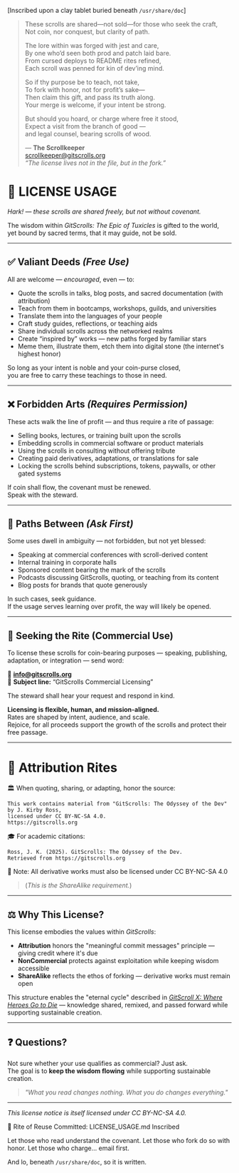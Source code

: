 [Inscribed upon a clay tablet buried beneath `/usr/share/doc`]

> These scrolls are shared—not sold—for those who seek the craft,  
> Not coin, nor conquest, but clarity of path.
>
> The lore within was forged with jest and care,  
> By one who’d seen both prod and patch laid bare.  
> From cursed deploys to README rites refined,  
> Each scroll was penned for kin of dev’ing mind.
>
> So if thy purpose be to teach, not take,  
> To fork with honor, not for profit’s sake—  
> Then claim this gift, and pass its truth along.  
> Your merge is welcome, if your intent be strong.
>
> But should you hoard, or charge where free it stood,  
> Expect a visit from the branch of good —  
> and legal counsel, bearing scrolls of wood.
>
> — **The Scrollkeeper**  
> <scrollkeeper@gitscrolls.org>  
> *“The license lives not in the file, but in the fork.”*

# 📜 LICENSE USAGE

*Hark!* — *these scrolls are shared freely, but not without covenant.*

The wisdom within *GitScrolls: The Epic of Tuxicles* is gifted to the world,  
yet bound by sacred terms, that it may guide, not be sold.

---

## ✅ Valiant Deeds *(Free Use)*

All are welcome — *encouraged*, even — to:

- Quote the scrolls in talks, blog posts, and sacred documentation (with attribution)
- Teach from them in bootcamps, workshops, guilds, and universities
- Translate them into the languages of your people
- Craft study guides, reflections, or teaching aids
- Share individual scrolls across the networked realms
- Create “inspired by” works — new paths forged by familiar stars
- Meme them, illustrate them, etch them into digital stone (the internet's highest honor)

So long as your intent is noble and your coin-purse closed,  
you are free to carry these teachings to those in need.

---

## ❌ Forbidden Arts *(Requires Permission)*

These acts walk the line of profit — and thus require a rite of passage:

- Selling books, lectures, or training built upon the scrolls
- Embedding scrolls in commercial software or product materials
- Using the scrolls in consulting without offering tribute
- Creating paid derivatives, adaptations, or translations for sale
- Locking the scrolls behind subscriptions, tokens, paywalls, or other gated systems

If coin shall flow, the covenant must be renewed.  
Speak with the steward.

---

## 🤔 Paths Between *(Ask First)*

Some uses dwell in ambiguity — not forbidden, but not yet blessed:

- Speaking at commercial conferences with scroll-derived content
- Internal training in corporate halls
- Sponsored content bearing the mark of the scrolls
- Podcasts discussing GitScrolls, quoting, or teaching from its content
- Blog posts for brands that quote generously

In such cases, seek guidance.  
If the usage serves learning over profit, the way will likely be opened.

---

## 💼 Seeking the Rite (Commercial Use)

To license these scrolls for coin-bearing purposes — speaking, publishing, adaptation, or integration — send word:

📧 **<info@gitscrolls.org>**  
💼 **Subject line:** “GitScrolls Commercial Licensing”

The steward shall hear your request and respond in kind.

**Licensing is flexible, human, and mission-aligned.**  
Rates are shaped by intent, audience, and scale.  
Rejoice, for all proceeds support the growth of the scrolls and protect their free passage.

---

# 🧾 Attribution Rites

🏛️ When quoting, sharing, or adapting, honor the source:

```
This work contains material from "GitScrolls: The Odyssey of the Dev" by J. Kirby Ross,
licensed under CC BY-NC-SA 4.0.
https://gitscrolls.org
```

🎓 For academic citations:

```
Ross, J. K. (2025). GitScrolls: The Odyssey of the Dev.
Retrieved from https://gitscrolls.org
```


📜 Note: All derivative works must also be licensed under CC BY-NC-SA 4.0
> (*This is the ShareAlike requirement.*)

---

## ⚖️ Why This License?

This license embodies the values within *GitScrolls*:

- **Attribution** honors the "meaningful commit messages" principle — giving credit where it's due  
- **NonCommercial** protects against exploitation while keeping wisdom accessible  
- **ShareAlike** reflects the ethos of forking — derivative works must remain open  

This structure enables the "eternal cycle" described in *[GitScroll X: Where Heroes Go to Die](https://github.com/gitscrolls/gitscrolls/blob/main/scrolls/10-Where-Heroes-Go-to-Die.md)* — knowledge shared, remixed, and passed forward while supporting sustainable creation.

---

## ❓ Questions?

Not sure whether your use qualifies as commercial? Just ask.  
The goal is to **keep the wisdom flowing** while supporting sustainable creation.

> *"What you read changes nothing. What you do changes everything."*

---

*This license notice is itself licensed under CC BY-NC-SA 4.0.*

🧾 Rite of Reuse Committed: LICENSE_USAGE.md Inscribed

Let those who read understand the covenant.
Let those who fork do so with honor.
Let those who charge... email first.

And lo, beneath `/usr/share/doc`, so it is written.
